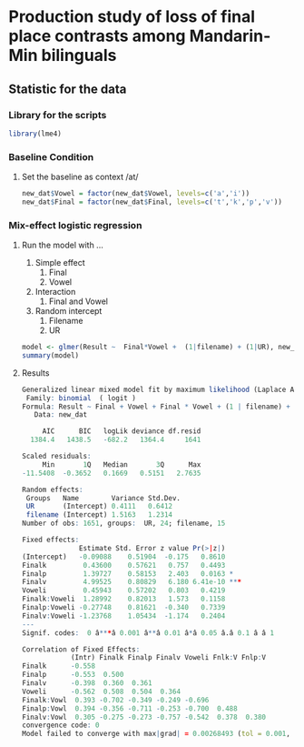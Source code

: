 # Production study of  loss of final place contrasts among Mandarin-Min bilinguals



## Statistic for the data



### Library for the scripts

```r
library(lme4)
```



### Baseline Condition

1. Set the baseline as context /at/

   ```r
   new_dat$Vowel = factor(new_dat$Vowel, levels=c('a','i'))
   new_dat$Final = factor(new_dat$Final, levels=c('t','k','p','v'))
   ```



### Mix-effect logistic regression

1. Run the model with ...

   1. Simple effect
      1. Final
      2. Vowel
   2. Interaction
      1. Final and Vowel
   3. Random intercept
      1. Filename
      2. UR

   ```r
   model <- glmer(Result ~  Final*Vowel +  (1|filename) + (1|UR), new_dat , family=binomial(link="logit"))
   summary(model)
   ```

   

2. Results

   ```r
   Generalized linear mixed model fit by maximum likelihood (Laplace Approximation) ['glmerMod']
    Family: binomial  ( logit )
   Formula: Result ~ Final + Vowel + Final * Vowel + (1 | filename) + (1 |      UR)
      Data: new_dat
   
        AIC      BIC   logLik deviance df.resid 
     1384.4   1438.5   -682.2   1364.4     1641 
   
   Scaled residuals: 
        Min       1Q   Median       3Q      Max 
   -11.5408  -0.3652   0.1669   0.5151   2.7635 
   
   Random effects:
    Groups   Name        Variance Std.Dev.
    UR       (Intercept) 0.4111   0.6412  
    filename (Intercept) 1.5163   1.2314  
   Number of obs: 1651, groups:  UR, 24; filename, 15
   
   Fixed effects:
                 Estimate Std. Error z value Pr(>|z|)    
   (Intercept)   -0.09088    0.51904  -0.175   0.8610    
   Finalk         0.43600    0.57621   0.757   0.4493    
   Finalp         1.39727    0.58153   2.403   0.0163 *  
   Finalv         4.99525    0.80829   6.180 6.41e-10 ***
   Voweli         0.45943    0.57202   0.803   0.4219    
   Finalk:Voweli  1.28992    0.82013   1.573   0.1158    
   Finalp:Voweli -0.27748    0.81621  -0.340   0.7339    
   Finalv:Voweli -1.23768    1.05434  -1.174   0.2404    
   ---
   Signif. codes:  0 â***â 0.001 â**â 0.01 â*â 0.05 â.â 0.1 â â 1
   
   Correlation of Fixed Effects:
               (Intr) Finalk Finalp Finalv Voweli Fnlk:V Fnlp:V
   Finalk      -0.558                                          
   Finalp      -0.553  0.500                                   
   Finalv      -0.398  0.360  0.361                            
   Voweli      -0.562  0.508  0.504  0.364                     
   Finalk:Vowl  0.393 -0.702 -0.349 -0.249 -0.696              
   Finalp:Vowl  0.394 -0.356 -0.711 -0.253 -0.700  0.488       
   Finalv:Vowl  0.305 -0.275 -0.273 -0.757 -0.542  0.378  0.380
   convergence code: 0
   Model failed to converge with max|grad| = 0.00268493 (tol = 0.001, component 1)
   ```

   